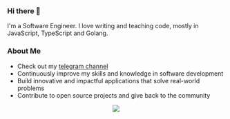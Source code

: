 ### Hi there 👋
I'm a Software Engineer. I love writing and teaching code, mostly in JavaScript, TypeScript and Golang.

### About Me
- Check out my [telegram channel](https://t.me/s/shuhratbeks_blog)
- Continuously improve my skills and knowledge in software development
- Build innovative and impactful applications that solve real-world problems
- Contribute to open source projects and give back to the community

<p align="center">
    <a href="https://hits.sh/github.com/mrshukhratbek/">
        <img src="https://hits.sh/github.com/mrshukhratbek.svg?view=today-total&label=Shukhrabek's%20Viewers%20(today%20%2F%20total)&color=000000&labelColor=000000">
  </a>
</p>
